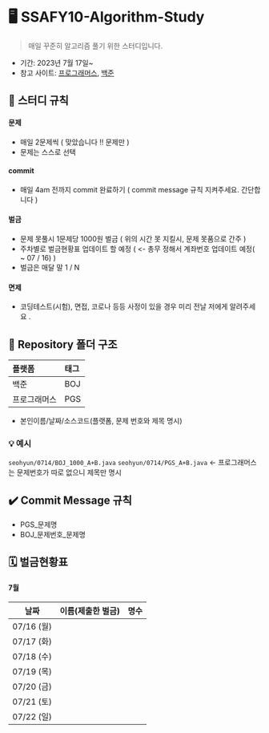 # 🖥 SSAFY10-Algorithm-Study

> 매일 꾸준히 알고리즘 풀기 위한 스터디입니다. 

- 기간: 2023년 7월 17일~
- 참고 사이트: [프로그래머스](https://programmers.co.kr/learn/challenges), [백준](https://www.acmicpc.net/)

## 📌 스터디 규칙 

#### 문제

- 매일 2문제씩 ( 맞았습니다 !! 문제만 )
- 문제는 스스로 선택

#### commit
- 매일 4am 전까지 commit 완료하기 ( commit message 규칙 지켜주세요. 간단합니다 )

#### 벌금
- 문제 못풀시 1문제당 1000원 벌금 ( 위의 시간 못 지킬시, 문제 못품으로 간주 )
- 주차별로 벌금현황표 업데이트 할 예정 ( <- 총무 정해서 계좌번호 업데이트 예정( ~ 07 / 16) )
- 벌금은 매달 말 1 / N

#### 면제
- 코딩테스트(시험), 면접, 코로나 등등 사정이 있을 경우 미리 전날 저에게 알려주세요 .


## 📁 Repository 폴더 구조
| 플랫폼    | 태그  |
|:-------|:----|
| 백준     | BOJ |
| 프로그래머스 | PGS |

- 본인이름/날짜/소스코드(플랫폼, 문제 번호와 제목 명시)

### 💡 예시

`seohyun/0714/BOJ_1000_A+B.java`
`seohyun/0714/PGS_A+B.java` <- 프로그래머스는 문제번호가 따로 없으니 제목만 명시


## ✔️ Commit Message 규칙

- PGS_문제명
- BOJ_문제번호_문제명


## 🗓 벌금현황표

#### 7월 

| **날짜**          | **이름(제출한 벌금)**                                                   | **명수** |
| ------------------- | ------------------------------------------------------------ |  ------------- |
| 07/16 (월)            |      |
| 07/17 (화)            |      |
| 07/18 (수)            |      |
| 07/19 (목)            |      |
| 07/20 (금)            |      |
| 07/21 (토)            |      |
| 07/22 (일)            |      |


